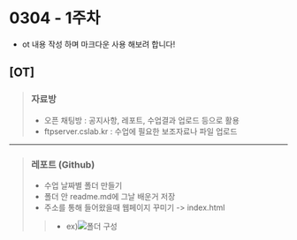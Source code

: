 # 0304 - 1주차
* ot 내용 작성 하며 마크다운 사용 해보려 합니다!
## [OT]
> ### 자료방
> * 오픈 채팅방 : 공지사항, 레포트, 수업결과 업로드 등으로 활용
> * ftpserver.cslab.kr : 수업에 필요한 보조자료나 파일 업로드
---
> ### 레포트 (Github)
> * 수업 날짜별 폴더 만들기
> * 폴더 안 readme.md에 그날 배운거 저장
> * 주소를 통해 들어왔을때 웹페이지 꾸미기 -> index.html
> > * ex)![폴더 구성](https://github.com/22seul/React/assets/143988446/5c85d33a-382a-47d8-8f7a-0dcda93a6d59)
